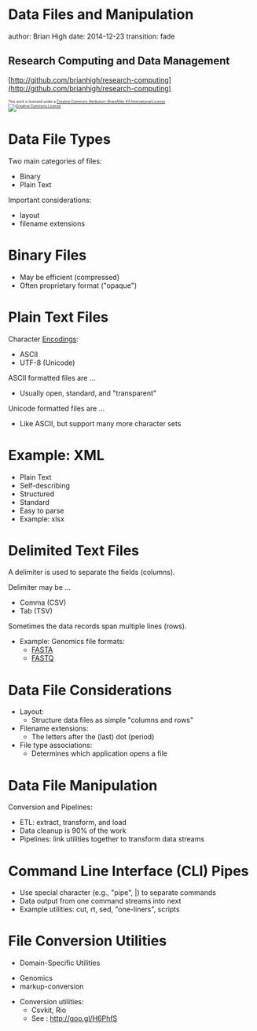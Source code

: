 Data Files and Manipulation
========================================================
author: Brian High
date: 2014-12-23
transition: fade

Research Computing and Data Management
-------------------------------------------------------
[http://github.com/brianhigh/research-computing](http://github.com/brianhigh/research-computing)

<small style="font-size:.5em">
This work is licensed under a <a rel="license" href="http://creativecommons.org/licenses/by-sa/4.0/">Creative Commons Attribution-ShareAlike 4.0 International License</a>.<br />
<a rel="license" href="http://creativecommons.org/licenses/by-sa/4.0/"><img alt="Creative Commons License" style="border-width:0" src="https://i.creativecommons.org/l/by-sa/4.0/88x31.png" /></a>
</small>

Data File Types
========================================================

Two main categories of files:
- Binary
- Plain Text

Important considerations:
- layout
- filename extensions

Binary Files
========================================================

- May be efficient (compressed)
- Often proprietary format ("opaque")

Plain Text Files
========================================================

Character [Encodings](http://en.wikipedia.org/wiki/Character_encoding#Common_character_encodings):
- ASCII
- UTF-8 (Unicode)

ASCII formatted files are ...
- Usually open, standard, and "transparent"

Unicode formatted files are ...
- Like ASCII, but support many more character sets

Example: XML
========================================================

- Plain Text
- Self-describing
- Structured
- Standard
- Easy to parse
- Example: xlsx

Delimited Text Files
========================================================

A delimiter is used to separate the fields (columns).

Delimiter may be ...
- Comma (CSV)
- Tab (TSV) 

Sometimes the data records span multiple lines (rows).

- Example: Genomics file formats:
  * [FASTA](http://en.wikipedia.org/wiki/FASTA_format)
  * [FASTQ](http://en.wikipedia.org/wiki/FASTQ_format)

Data File Considerations
========================================================

- Layout:
  * Structure data files as simple "columns and rows"
- Filename extensions: 
  * The letters after the (last) dot (period)
- File type associations: 
  * Determines which application opens a file


Data File Manipulation
========================================================

Conversion and Pipelines:

- ETL: extract, transform, and load
- Data cleanup is 90% of the work
- Pipelines: link utilities together to transform data streams

Command Line Interface (CLI) Pipes
========================================================

- Use special character (e.g., "pipe", |) to separate commands
- Data output from one command streams into next
- Example utilities: cut, rt, sed, "one-liners", scripts

File Conversion Utilities
========================================================

- Domain-Specific Utilities
 * Genomics
 * markup-conversion
- Conversion utilities: 
  * Csvkit, Rio
  * See : http://goo.gl/H6PhfS
